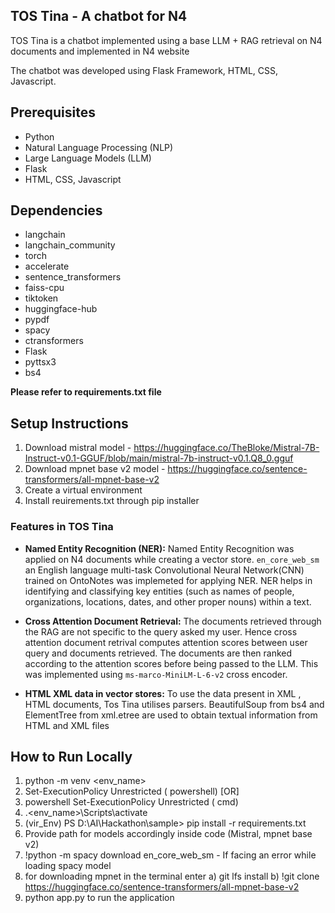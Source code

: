 ## TOS Tina - A chatbot for N4


TOS Tina is a chatbot implemented using a base LLM + RAG retrieval on N4 documents and implemented in N4 website

The chatbot was developed using Flask Framework, HTML, CSS, Javascript.

## Prerequisites

* Python 
* Natural Language Processing (NLP)
* Large Language Models (LLM) 
* Flask
* HTML, CSS, Javascript

## Dependencies

* langchain
* langchain_community
* torch
* accelerate
* sentence_transformers
* faiss-cpu
* tiktoken
* huggingface-hub
* pypdf
* spacy
* ctransformers
* Flask
* pyttsx3
* bs4
  
**Please refer to requirements.txt file**

## Setup Instructions

1. Download mistral model - https://huggingface.co/TheBloke/Mistral-7B-Instruct-v0.1-GGUF/blob/main/mistral-7b-instruct-v0.1.Q8_0.gguf
2. Download mpnet base v2 model - https://huggingface.co/sentence-transformers/all-mpnet-base-v2
3. Create a virtual environment
4. Install reuirements.txt through pip installer

### Features in TOS Tina

* **Named Entity Recognition (NER):**
  Named Entity Recognition was applied on N4 documents while creating a vector store. `en_core_web_sm` an English language multi-task Convolutional Neural Network(CNN) trained on OntoNotes
  was implemeted for applying NER.  NER helps in identifying and classifying key entities (such as names of people, organizations, locations, dates, and other proper nouns) within a text.

* **Cross Attention Document Retrieval:**
  The documents retrieved through the RAG are not specific to the query asked my user. Hence cross attention document retrival computes attention scores between user query and documents retrieved.
  The documents are then ranked according to the attention scores before being passed to the LLM. This was implemented using `ms-marco-MiniLM-L-6-v2` cross encoder.

* **HTML XML data in vector stores:**
   To use the data present in XML , HTML documents, Tos Tina utilises parsers. BeautifulSoup from bs4 and ElementTree from xml.etree are used to obtain textual information from HTML and XML files
  
## How to Run Locally

1. python -m venv <env_name>
2. Set-ExecutionPolicy Unrestricted  ( powershell)  [OR]
3. powershell Set-ExecutionPolicy Unrestricted ( cmd)
4. .\<env_name>\Scripts\activate
5. (vir_Env) PS D:\AI\Hackathon\sample> pip install -r requirements.txt
6. Provide path for models accordingly inside code (Mistral, mpnet base v2)
7. !python -m spacy download en_core_web_sm - If facing an error while loading spacy model
8. for downloading mpnet in the terminal enter a) git lfs install b) !git clone https://huggingface.co/sentence-transformers/all-mpnet-base-v2
9. python app.py to run the application




  
